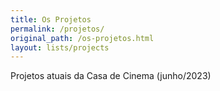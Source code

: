 ```yaml
---
title: Os Projetos
permalink: /projetos/
original_path: /os-projetos.html
layout: lists/projects
---
```

P﻿rojetos atuais da Casa de Cinema (junho/2023)